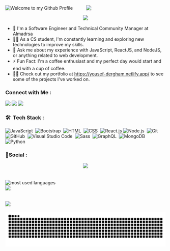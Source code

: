 <img src="https://github.com/BrunnerLivio/brunnerlivio/blob/master/images/welcome.png?raw=true" style="max-width: 100%;" alt="Welcome to my Github Profile" />

<img width="250" align="right" src="https://c.tenor.com/_DOBjnGspYAAAAAM/code-coding.gif">

<!-- Typing SVG by DenverCoder1 - https://github.com/DenverCoder1/readme-typing-svg -->
<p align="center">
  <a href="https://github.com/DenverCoder1/readme-typing-svg"><img src="https://readme-typing-svg.herokuapp.com/?lines=Ai%20Engineer%20!;Always%20learning%20new%20things&font=Fira%20Code&center=true&width=440&height=45&color=f75c7e&vCenter=true&size=22"></a>
</p> 

- 🏢 I'm a Software Engineer and Technical Community Manager at Almadrsa
- 👨‍💻 As a CS student, I'm constantly learning and exploring new technologies to improve my skills.
- 💬 Ask me about my experience with JavaScript, ReactJS, and NodeJS, or anything related to web development.
- ⚡ Fun Fact: I'm a coffee enthusiast and my perfect day would start and end with a cup of coffee.
- 👨‍💻 Check out my portfolio at https://yousef-dergham.netlify.app/ to see some of the projects I've worked on.



### Connect with Me :

<a href="https://www.linkedin.com/in/fady-sameh-34711b238?utm_source=share&utm_campaign=share_via&utm_content=profile&utm_medium=android_app" target="_blank"><img src="https://img.shields.io/badge/-Fady%20Sameh-0077B5?style=for-the-badge&logo=Linkedin&logoColor=white"/></a>
<a href="fadys8013@gmail.com" target="_blank"><img src="https://img.shields.io/badge/-Fady%20Sameh-0077B5?style=for-the-badge&logo=Gmail&logoColor=white"/></a>
<a href="https://www.facebook.com/fadu.samh?mibextid=ZbWKwL"><img src="https://img.shields.io/badge/-Fady%20Sameh-0077B5?style=for-the-badge&logo=facebook&logoColor=white"/></a>

### 🛠 &nbsp;Tech Stack :
![JavaScript](https://img.shields.io/badge/-JavaScript-05122A?style=flat&logo=javascript)&nbsp;
![Bootstrap](https://img.shields.io/badge/-Bootstrap-05122A?style=flat&logo=bootstrap&logoColor=563D7C)&nbsp;
![HTML](https://img.shields.io/badge/-HTML-05122A?style=flat&logo=HTML5)&nbsp;
![CSS](https://img.shields.io/badge/-CSS-05122A?style=flat&logo=CSS3&logoColor=1572B6)&nbsp;
![React.js](https://img.shields.io/badge/-React-05122A?style=flat&logo=react)
![Node.js](https://img.shields.io/badge/-Node.js-05122A?style=flat&logo=node.js&logoColor=339933)&nbsp;
![Git](https://img.shields.io/badge/-Git-05122A?style=flat&logo=git)&nbsp;
![GitHub](https://img.shields.io/badge/-GitHub-05122A?style=flat&logo=github)&nbsp;
![Visual Studio Code](https://img.shields.io/badge/-Visual%20Studio%20Code-05122A?style=flat&logo=visual-studio-code&logoColor=007ACC)&nbsp;
![Sass](https://img.shields.io/badge/-Sass-05122A?style=flat&logo=sass)&nbsp;
![GraphQL](https://img.shields.io/badge/-GraphQL-05122A?style=flat&logo=GraphQL)&nbsp;
![MongoDB](https://img.shields.io/badge/-MongoDB-05122A?style=flat&logo=MongoDB)&nbsp;
![Python](https://img.shields.io/badge/-Python%20-05122A?style=flat&logo=python)&nbsp;

### 🌱Social :

<div align="center">
    <img height="150px" src="https://github-profile-trophy.vercel.app/?username=holic-x&&title=MultiLanguage,Repositories,Commits&column=3&margin-w=30&margin-h=15"/>
</div>

<br>
<br>

<img align="left" src="https://github-readme-stats.vercel.app/api/top-langs?username=yousefdergham&show_icons=true&locale=en&layout=compact&theme=radical" alt="most used languages" />
<br>
<a href="https://komarev.com/ghpvc/?username=yousefdergham&style=for-the-badge">
    <img src="https://komarev.com/ghpvc/?username=yousefdergham&style=for-the-badge">
</a>
<br>
<br>
<p float="left">
  <img src="https://wakatime.com/share/@nrmn33/a1c30c9d-aeab-4dc3-b2ef-36dd5ec30f27.svg" width=600px/>
</p>

<img src="https://github.com/NermeenKamal/NermeenKamal/blob/main/dist/github-snake-dark.svg" width=1260px>

